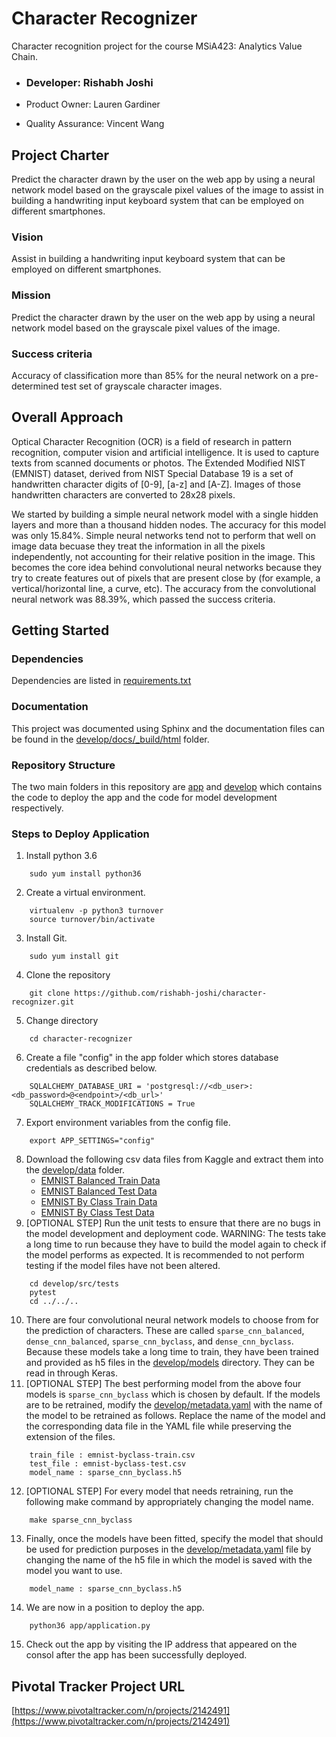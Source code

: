 # Character Recognizer

Character recognition project for the course MSiA423: Analytics Value Chain.

- ### Developer: Rishabh Joshi 

- Product Owner: Lauren Gardiner

- Quality Assurance: Vincent Wang

## Project Charter

Predict the character drawn by the user on the web app by using a neural network model based on the grayscale pixel values of the image to assist in building a handwriting input keyboard system that can be employed on different smartphones.

### Vision 

Assist in building a handwriting input keyboard system that can be employed on different smartphones.

### Mission 

Predict the character drawn by the user on the web app by using a neural network model based on the grayscale pixel values of the image.

### Success criteria 

Accuracy of classification more than 85% for the neural network on a pre-determined test set of grayscale character images.

## Overall Approach

Optical Character Recognition (OCR) is a field of research in pattern recognition, computer vision and artificial intelligence. It is used to capture texts from scanned documents or photos. The Extended Modified NIST (EMNIST) dataset, derived from NIST Special Database 19 is a set of handwritten character digits of [0-9], [a-z] and [A-Z]. Images of those handwritten characters are converted to 28x28 pixels.

We started by building a simple neural network model with a single hidden layers and more than a thousand hidden nodes. The accuracy for this model was only 15.84%. Simple neural networks tend not to perform that well on image data becuase they treat the information in all the pixels independently, not accounting for their relative position in the image. This becomes the core idea behind convolutional neural networks because they try to create features out of pixels that are present close by (for example, a vertical/horizontal line, a curve, etc). The accuracy from the convolutional neural network was 88.39%, which passed the success criteria.

## Getting Started

### Dependencies

Dependencies are listed in [requirements.txt](requirements.txt)

### Documentation

This project was documented using Sphinx and the documentation files can be found in the [develop/docs/\_build/html](develop/docs/_build/html) folder.

### Repository Structure

The two main folders in this repository are [app](app) and [develop](develop) which contains the code to deploy the app and the code for model development respectively.

### Steps to Deploy Application

1. Install python 3.6
```
    sudo yum install python36
```
2. Create a virtual environment.
```
    virtualenv -p python3 turnover
    source turnover/bin/activate
```
3. Install Git.
```
    sudo yum install git
```
4. Clone the repository
```
    git clone https://github.com/rishabh-joshi/character-recognizer.git
```
5. Change directory
```
    cd character-recognizer
```
6. Create a file "config" in the app folder which stores database credentials as described below.
```
    SQLALCHEMY_DATABASE_URI = 'postgresql://<db_user>:<db_password>@<endpoint>/<db_url>'
    SQLALCHEMY_TRACK_MODIFICATIONS = True
```
7. Export environment variables from the config file.
```
    export APP_SETTINGS="config"
```
8. Download the following csv data files from Kaggle and extract them into the [develop/data](develop/data) folder.
    - [EMNIST Balanced Train Data](https://www.kaggle.com/crawford/emnist/downloads/emnist-balanced-train.csv/3)
    - [EMNIST Balanced Test Data](https://www.kaggle.com/crawford/emnist/downloads/emnist-balanced-test.csv/3)
    - [EMNIST By Class Train Data](https://www.kaggle.com/crawford/emnist/downloads/emnist-byclass-train.csv/3)
    - [EMNIST By Class Test Data](https://www.kaggle.com/crawford/emnist/downloads/emnist-byclass-test.csv/3)
9. [OPTIONAL STEP] Run the unit tests to ensure that there are no bugs in the model development and deployment code. WARNING: The tests take a long time to run because they have to build the model again to check if the model performs as expected. It is recommended to not perform testing if the model files have not been altered.
```
    cd develop/src/tests
    pytest
    cd ../../..
```
10. There are four convolutional neural network models to choose from for the prediction of characters. These are called `sparse_cnn_balanced`, `dense_cnn_balanced`, `sparse_cnn_byclass`, and `dense_cnn_byclass`. Because these models take a long time to train, they have been trained and provided as h5 files in the [develop/models](develop/models) directory. They can be read in through Keras.
11. [OPTIONAL STEP] The best performing model from the above four models is `sparse_cnn_byclass` which is chosen by default. If the models are to be retrained, modify the [develop/metadata.yaml](develop/metadata.yaml) with the name of the model to be retrained as follows. Replace the name of the model and the corresponding data file in the YAML file while preserving the extension of the files.
```
    train_file : emnist-byclass-train.csv
    test_file : emnist-byclass-test.csv
    model_name : sparse_cnn_byclass.h5
```
12. [OPTIONAL STEP] For every model that needs retraining, run the following make command by appropriately changing the model name.
```
    make sparse_cnn_byclass
```
13. Finally, once the models have been fitted, specify the model that should be used for prediction purposes in the [develop/metadata.yaml](develop/metadata.yaml) file by changing the name of the h5 file in which the model is saved with the model you want to use.
```
    model_name : sparse_cnn_byclass.h5
```
14. We are now in a position to deploy the app.
```
    python36 app/application.py
```
15. Check out the app by visiting the IP address that appeared on the consol after the app has been successfully deployed.


## Pivotal Tracker Project URL

[https://www.pivotaltracker.com/n/projects/2142491](https://www.pivotaltracker.com/n/projects/2142491)
